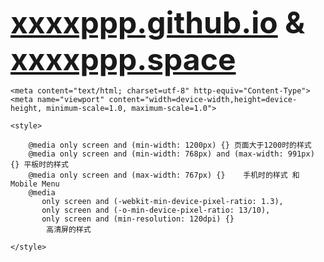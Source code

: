 <font size=24>**[xxxxppp.github.io](xxxxppp.github.io) & [xxxxppp.space](xxxxppp.space)**</font>



<!DOCTYPE html>
<html>

    <meta content="text/html; charset=utf-8" http-equiv="Content-Type">
    <meta name="viewport" content="width=device-width,height=device-height, minimum-scale=1.0, maximum-scale=1.0">

    <style>

        @media only screen and (min-width: 1200px) {} 页面大于1200时的样式
        @media only screen and (min-width: 768px) and (max-width: 991px) {}	平板时的样式
        @media only screen and (max-width: 767px) {}	手机时的样式 和 Mobile Menu
        @media 
           only screen and (-webkit-min-device-pixel-ratio: 1.3),
           only screen and (-o-min-device-pixel-ratio: 13/10),
           only screen and (min-resolution: 120dpi) {}
            高清屏的样式

    </style>

<body>

</body>

</html>
